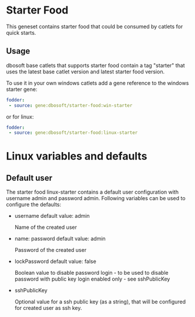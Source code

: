 # Starter Food

This geneset contains starter food that could be consumed by catlets for quick starts.

## Usage

dbosoft base catlets that supports starter food contain a tag "starter" that uses the latest base catlet version and latest starter food version. 

To use it in your own windows catlets add a gene reference to the windows starter gene:

``` yaml
fodder:
 - source: gene:dbosoft/starter-food:win-starter
```

or for linux:


``` yaml
fodder:
 - source: gene:dbosoft/starter-food:linux-starter
```

# Linux variables and defaults

## Default user

The starter food linux-starter contains a default user configuration with username admin and password admin. 
Following variables can be used to configure the defaults:

- username
  default value: admin
  
  Name of the created user

- name: password
  default value: admin

  Password of the created user

- lockPassword
  default value: false    

  Boolean value to disable password login - to be used to disable password with public key login enabled only - see sshPublicKey

- sshPublicKey
  
  Optional value for a ssh public key (as a string), that will be configured for created user as ssh key.


